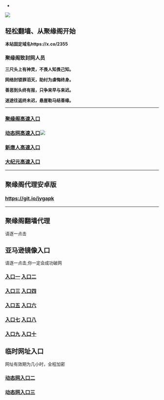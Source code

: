 * 
![](https://raw.githubusercontent.com/hao369/a/master/j.jpg)



## 轻松翻墙、从聚缘阁开始

**本站固定域名https://x.co/2355**

### 聚缘阁致封网人员

**三尺头上有神灵，不畏人知畏己知。**

**网络封锁罪滔天，助纣为虐悔终身。**

**善恶到头终有报，只争来早与来迟。**

**迷途往返终未迟，悬崖勒马结善缘。**

***
### [聚缘阁高速入口](https://9l70xvrxl8.execute-api.us-west-2.amazonaws.com/2547-p)


### [动态网高速入口](https://2tjcnq82e7.execute-api.ap-northeast-1.amazonaws.com/6588-q)![](https://raw.githubusercontent.com/hao369/a/master/jygdl.gif)

### [新唐人高速入口](https://2tjcnq82e7.execute-api.ap-northeast-1.amazonaws.com/6588-q)

### [大纪元高速入口](https://2tjcnq82e7.execute-api.ap-northeast-1.amazonaws.com/6588-q)




***


##  聚缘阁代理安卓版

### https://git.io/jygapk


***


## 聚缘阁翻墙代理 





请逐一点击

## 亚马逊镜像入口 

请逐一点击,你一定会成功破网

### **[入口一](https://s3-ap-southeast-2.amazonaws.com/jyg1/jyg.html)** **[入口二]( https://s3.eu-west-2.amazonaws.com/jyg2/jyg.html)**


### **[入口三](https://s3.eu-central-1.amazonaws.com/jyg3/jyg.html)**  **[入口四](https://s3-ap-southeast-1.amazonaws.com/jyg4/jyg.html)**

### **[入口五](https://s3.ap-south-1.amazonaws.com/jyg5/jyg.html)**  **[入口六](https://s3-us-west-1.amazonaws.com/jyg6/jyg.html)**


###  **[入口七](https://s3-us-west-2.amazonaws.com/jyg7/jyg.html)**  **[入口八](https://s3-eu-west-1.amazonaws.com/jyg8/jyg.html)**


###  **[入口九](https://s3-ap-northeast-1.amazonaws.com/jyg9/jyg.html)**  **[入口十](https://s3.amazonaws.com/dtw/jyg.html)**



## 临时网址入口 

网址有效期为几小时，全程加密

### [动态网入口二](https://x.co/ddg)

### [动态网入口三](https://x.co/ddf)



